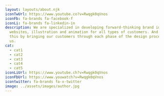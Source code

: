 ```yaml
---
layout: layouts/about.njk
iconTwUrl: https://www.youtube.co?v=Rwqgk0qVnos
iconFb: fa-brands fa-facebook-f
iconLi: fa-brands fa-linkedin-in
description: We are specialized in developing forward-thinking brand identities,
  websites, illustration and animation for all types of customers. And we do
  this by bringing our customers through each phase of the design process with
  us.
cat:
  - cat1
  - cat2
  - cat3
  - cat4
  - cat5
iconLiUrl: https://www.youtube.ch?v=Rwqgk0qVnos
iconFbUrl: https://www.youwatch?v=Rwqgk0qVnos
icontwitter: fa-brands fa-x-twitter
image: ../assets/images/author.jpg
---
```

